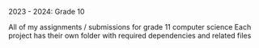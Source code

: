 2023 - 2024: Grade 10

All of my assignments / submissions for grade 11 computer science
Each project has their own folder with required dependencies and related files
